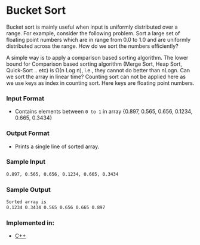 # Bucket Sort

Bucket sort is mainly useful when input is uniformly distributed over a range. For example, consider the following problem.
Sort a large set of floating point numbers which are in range from 0.0 to 1.0 and are uniformly distributed across the range. How do we sort the numbers efficiently?

A simple way is to apply a comparison based sorting algorithm. The lower bound for Comparison based sorting algorithm (Merge Sort, Heap Sort, Quick-Sort .. etc) is Ω(n Log n), i.e., they cannot do better than nLogn.
Can we sort the array in linear time? Counting sort can not be applied here as we use keys as index in counting sort. Here keys are floating point numbers.

### Input Format

* Contains elements between `0 to 1` in array {0.897, 0.565, 0.656, 0.1234, 0.665, 0.3434}

### Output Format

* Prints a single line of sorted array.

### Sample Input

```sh
0.897, 0.565, 0.656, 0.1234, 0.665, 0.3434
```

### Sample Output

```sh
Sorted array is
0.1234 0.3434 0.565 0.656 0.665 0.897
```

### Implemented in:

- [C++](Bucket_sort.cpp)
